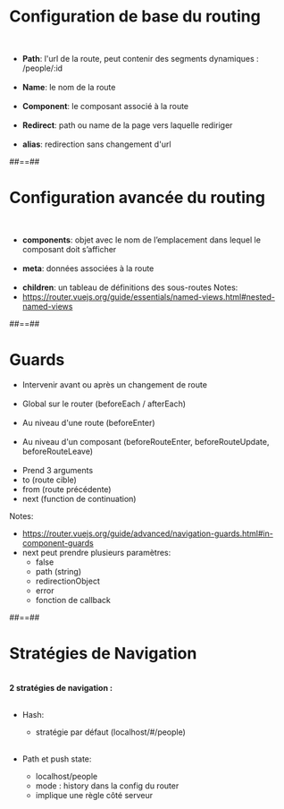 <!-- .slide -->
# Configuration de base du routing
<br>

- <b>Path</b>: l'url de la route, peut contenir des segments dynamiques : /people/:id<br><br>
- <b>Name</b>: le nom de la route<br><br>
- <b>Component</b>: le composant associé à la route<br><br>
- <b>Redirect</b>: path ou name de la page vers laquelle rediriger<br><br>
- <b>alias</b>: redirection sans changement d'url

##==##

<!-- .slide: class="sfeir-basic-slide -->
# Configuration avancée du routing
<br>

- <b>components</b>: objet avec le nom de l’emplacement dans lequel le composant doit s’afficher<br><br>
- <b>meta</b>: données associées à la route<br><br>
- <b>children</b>: un tableau de définitions des sous-routes
Notes:
 - https://router.vuejs.org/guide/essentials/named-views.html#nested-named-views

 ##==##

 <!-- .slide: class="sfeir-basic-slide -->
# Guards


- Intervenir avant ou après un changement de route<br><br>
- Global sur le router (beforeEach / afterEach)<br><br>
- Au niveau d'une route  (beforeEnter)<br><br>
- Au niveau d'un composant (beforeRouteEnter, beforeRouteUpdate, beforeRouteLeave)<br><br>
- Prend 3 arguments
 - to (route cible)
 - from (route précédente)
 - next (function de continuation)

Notes:
 - https://router.vuejs.org/guide/advanced/navigation-guards.html#in-component-guards
 - next peut prendre plusieurs paramètres:
    - false
    - path (string)
    - redirectionObject
    - error
    - fonction de callback

##==##

<!-- .slide: class="sfeir-basic-slide" -->
# Stratégies de Navigation
<br>
<b>2 stratégies de navigation :</b>
<br><br>

- Hash:
    - stratégie par défaut (localhost/#/people) <br><br>

- Path et push state:
    - localhost/people
    - mode : history dans la config du router
    - implique une règle côté serveur
